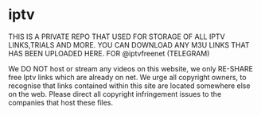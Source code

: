 # iptv
THIS IS A PRIVATE REPO THAT USED FOR STORAGE OF ALL IPTV LINKS,TRIALS AND MORE.
YOU CAN DOWNLOAD ANY M3U LINKS THAT HAS BEEN UPLOADED HERE. FOR @iptvfreenet (TELEGRAM)



We DO NOT host or stream any videos on this website, we only RE-SHARE free Iptv links which are already on net. We urge all copyright owners, to recognise that links contained within this site are located somewhere else on the web. Please direct all copyright infringement issues to the companies that host these files.
